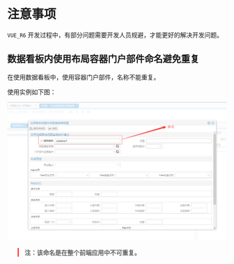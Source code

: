 # 注意事项


`VUE_R6` 开发过程中，有部分问题需要开发人员规避，才能更好的解决开发问题。


## 数据看板内使用布局容器门户部件命名避免重复

在使用数据看板中，使用容器门户部件，名称不能重复。

使用实例如下图：

![容器门户部件](../../imgs/precautions/dashboard-contaniner.png)


<blockquote style="border-color: red;">
    <p>
        <strong>
            注：该命名是在整个前端应用中不可重复。
        </strong>
    </p>
</blockquote>

